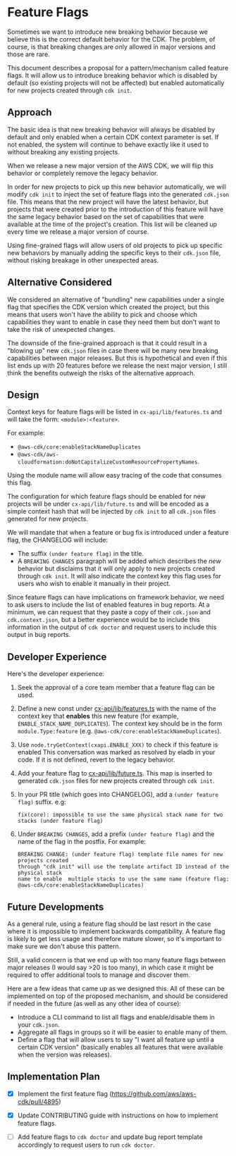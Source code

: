 # Feature Flags

Sometimes we want to introduce new breaking behavior because we believe this is
the correct default behavior for the CDK. The problem, of course, is that
breaking changes are only allowed in major versions and those are rare.

This document describes a proposal for a pattern/mechanism called feature flags.
It will allow us to introduce breaking behavior which is disabled by default (so
existing projects will not be affected) but enabled automatically for new
projects created through `cdk init`.

## Approach

The basic idea is that new breaking behavior will always be disabled by default
and only enabled when a certain CDK context parameter is set. If not enabled,
the system will continue to behave exactly like it used to without breaking any
existing projects.

When we release a new major version of the AWS CDK, we will flip this behavior
or completely remove the legacy behavior.

In order for new projects to pick up this new behavior automatically, we will
modify `cdk init` to inject the set of feature flags into the generated
`cdk.json` file. This means that the new project will have the latest behavior,
but projects that were created prior to the introduction of this feature will
have the same legacy behavior based on the set of capabilities that were
available at the time of the project's creation. This list will be cleaned up
every time we release a major version of course.

Using fine-grained flags will allow users of old projects to pick up specific
new behaviors by manually adding the specific keys to their `cdk.json`
file, without risking breakage in other unexpected areas.

## Alternative Considered
 
We considered an alternative of "bundling" new capabilities under a single flag
that specifies the CDK version which created the project, but this means that
users won't have the ability to pick and choose which capabilities they
want to enable in case they need them but don't want to take the risk of
unexpected changes.
 
The downside of the fine-grained approach is that it could result in a "blowing
up" new `cdk.json` files in case there will be many new breaking capabilities
between major releases. But this is hypothetical and even if this list ends up
with 20 features before we release the next major version, I still think the
benefits outweigh the risks of the alternative approach.

## Design

Context keys for feature flags will be listed in `cx-api/lib/features.ts` and
will take the form: `<module>:<feature>`. 

For example:

- `@aws-cdk/core:enableStackNameDuplicates`
- `@aws-cdk/aws-cloudformation:doNotCapitalizeCustomResourcePropertyNames`.

Using the module name will allow easy tracing of the code that consumes this
flag.

The configuration for which feature flags should be enabled for new projects
will be under `cx-api/lib/future.ts` and will be encoded as a simple context
hash that will be injected by `cdk init` to all `cdk.json` files generated for
new projects.

We will mandate that when a feature or bug fix is introduced under a feature
flag, the CHANGELOG will include:

- The suffix `(under feature flag)` in the title.
- A `BREAKING CHANGES` paragraph will be added which describes the *new*
  behavior but disclaims that it will only apply to new projects created through
  `cdk init`. It will also indicate the context key this flag uses for users who
  wish to enable it manually in their project.

Since feature flags can have implications on framework behavior, we need to
ask users to include the list of enabled features in bug reports. At a minimum,
we can request that they paste a copy of their `cdk.json` and `cdk.context.json`,
but a better experience would be to include this information in the output of
`cdk doctor` and request users to include this output in bug reports.

## Developer Experience

Here's the developer experience:

1. Seek the approval of a core team member that a feature flag can be used.
1. Define a new const under
   [cx-api/lib/features.ts](https://github.com/aws/aws-cdk/blob/master/packages/%40aws-cdk/cx-api/lib/features.ts)
   with the name of the context key that **enables** this new feature (for
   example, `ENABLE_STACK_NAME_DUPLICATES`). The context key should be in the
   form `module.Type:feature` (e.g. `@aws-cdk/core:enableStackNameDuplicates`).
2. Use `node.tryGetContext(cxapi.ENABLE_XXX)` to check if this feature is enabled
This conversation was marked as resolved by eladb
   in your code. If it is not defined, revert to the legacy behavior.
3. Add your feature flag to
   [cx-api/lib/future.ts](https://github.com/aws/aws-cdk/blob/master/packages/%40aws-cdk/cx-api/lib/future.ts).
   This map is inserted to generated `cdk.json` files for new projects created
   through `cdk init`.
4. In your PR title (which goes into CHANGELOG), add a `(under feature flag)` suffix. e.g:

    ```
    fix(core): impossible to use the same physical stack name for two stacks (under feature flag)
    ```
5. Under `BREAKING CHANGES`, add a prefix `(under feature flag)` and the name of the flag in the postfix. 
   For example:

    ```
    BREAKING CHANGE: (under feature flag) template file names for new projects created 
    through "cdk init" will use the template artifact ID instead of the physical stack 
    name to enable  multiple stacks to use the same name (feature flag: @aws-cdk/core:enableStackNameDuplicates)
    ```

## Future Developments

As a general rule, using a feature flag should be last resort in the case where
it is impossible to implement backwards compatibility. A feature flag is likely
to get less usage and therefore mature slower, so it's important to make sure we
don't abuse this pattern.

Still, a valid concern is that we end up with too many feature flags between
major releases (I would say >20 is too many), in which case it might be required
to offer additional tools to manage and discover them.

Here are a few ideas that came up as we designed this. All of these can be
implemented on top of the proposed mechanism, and should be considered if needed
in the future (as well as any other idea of course):

- Introduce a CLI command to list all flags and enable/disable them in your `cdk.json`.
- Aggregate all flags in groups so it will be easier to enable many of them.
- Define a flag that will allow users to say "I want all feature up until a certain CDK version" (basically enables all features that were available when the version was releases).

## Implementation Plan

- [x] Implement the first feature flag (https://github.com/aws/aws-cdk/pull/4895)
- [x] Update CONTRIBUTING guide with instructions on how to implement feature flags.
- [ ] Add feature flags to `cdk doctor` and update bug report template accordingly to request users to run `cdk doctor`.

